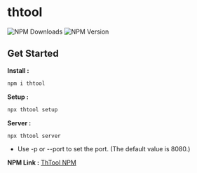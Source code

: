# thtool
![NPM Downloads](https://img.shields.io/npm/dw/thtool)
![NPM Version](https://img.shields.io/npm/v/thtool)

## Get Started

**Install :**
```bash
npm i thtool
```

**Setup :**
```bash
npx thtool setup
```

**Server :**
```bash
npx thtool server
```
* Use -p or --port to set the port. (The default value is 8080.)

**NPM Link :**
[ThTool NPM](https://www.npmjs.com/package/thtool?activeTab=versions)